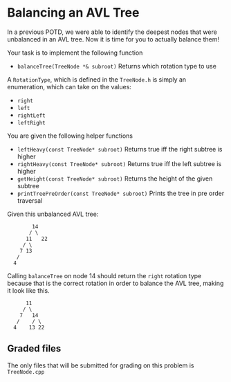 # Balancing an AVL Tree

In a previous POTD, we were able to identify the deepest nodes that were unbalanced in an AVL tree. Now it is time for you to actually balance them!

Your task is to implement the following function

- `balanceTree(TreeNode *& subroot)` Returns which rotation type to use

A `RotationType`, which is defined in the `TreeNode.h` is simply an enumeration, which can take on the values:

- `right`
- `left`
- `rightLeft`
- `leftRight`

You are given the following helper functions

- `leftHeavy(const TreeNode* subroot)` Returns true iff the right subtree is higher
- `rightHeavy(const TreeNode* subroot)` Returns true iff the left subtree is higher
- `getHeight(const TreeNode* subroot)` Returns the height of the given subtree
- `printTreePreOrder(const TreeNode* subroot)` Prints the tree in pre order traversal

Given this unbalanced AVL tree:

```
        14
       / \
      11   22
     / \
    7 13
   /
  4
```

Calling `balanceTree` on node 14 should return the `right` rotation type because that is the correct rotation in order to balance the AVL tree, making it look like this.

```
      11
     / \
    7   14
   /    / \
  4    13 22
```

## Graded files

The only files that will be submitted for grading on this problem is `TreeNode.cpp`
